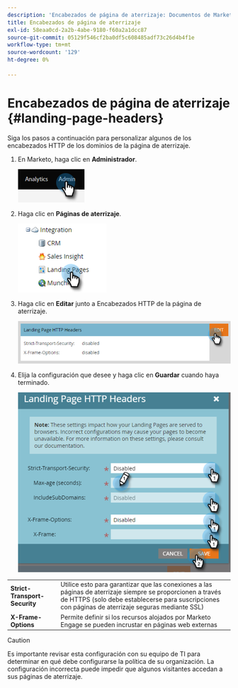 ```yaml
---
description: 'Encabezados de página de aterrizaje: Documentos de Marketo: Documentación del producto'
title: Encabezados de página de aterrizaje
exl-id: 58eaa0cd-2a2b-4abe-9180-f60a2a1dcc87
source-git-commit: 05129f546cf2ba0df5c608485adf73c26d4b4f1e
workflow-type: tm+mt
source-wordcount: '129'
ht-degree: 0%

---
```


# Encabezados de página de aterrizaje {#landing-page-headers}

Siga los pasos a continuación para personalizar algunos de los encabezados HTTP de los dominios de la página de aterrizaje.

1. En Marketo, haga clic en **Administrador**.

   ![](assets/landing-page-headers-1.png)

1. Haga clic en **Páginas de aterrizaje**.

   ![](assets/landing-page-headers-2.png)

1. Haga clic en **Editar** junto a Encabezados HTTP de la página de aterrizaje.

   ![](assets/landing-page-headers-3.png)

1. Elija la configuración que desee y haga clic en **Guardar** cuando haya terminado.

   ![](assets/landing-page-headers-4.png)

<table>
 <tr>
  <td><strong>Strict-Transport-Security</strong></td>
  <td>Utilice esto para garantizar que las conexiones a las páginas de aterrizaje siempre se proporcionen a través de HTTPS (solo debe establecerse para suscripciones con páginas de aterrizaje seguras mediante SSL)</td>
 </tr>
 <tr>
  <td><strong>X-Frame-Options</strong></td>
  <td>Permite definir si los recursos alojados por Marketo Engage se pueden incrustar en páginas web externas</td>
 </tr>
</table>

>[!CAUTION]
>
>Es importante revisar esta configuración con su equipo de TI para determinar en qué debe configurarse la política de su organización. La configuración incorrecta puede impedir que algunos visitantes accedan a sus páginas de aterrizaje.
